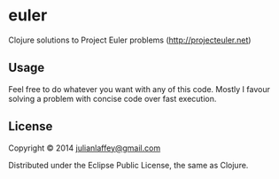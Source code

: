 # euler

Clojure solutions to Project Euler problems (http://projecteuler.net)

## Usage

Feel free to do whatever you want with any of this code. Mostly I favour solving a problem with concise code over fast execution.

## License

Copyright © 2014 julianlaffey@gmail.com

Distributed under the Eclipse Public License, the same as Clojure.
